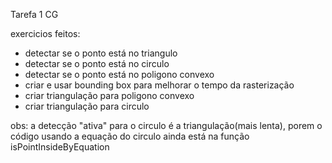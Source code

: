 Tarefa 1 CG

exercicios feitos:
* detectar se o ponto está no triangulo
* detectar se o ponto está no circulo
* detectar se o ponto está no poligono convexo
* criar e usar bounding box para melhorar o tempo da rasterização
* criar triangulação para poligono convexo
* criar triangulação para circulo

obs: a detecção "ativa" para o circulo é a triangulação(mais lenta), porem o código usando a equação do circulo ainda está na função isPointInsideByEquation
